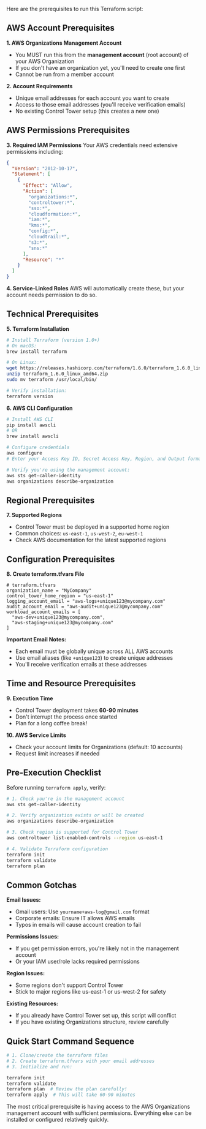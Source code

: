 Here are the prerequisites to run this Terraform script:

## AWS Account Prerequisites

**1. AWS Organizations Management Account**
- You MUST run this from the **management account** (root account) of your AWS Organization
- If you don't have an organization yet, you'll need to create one first
- Cannot be run from a member account

**2. Account Requirements**
- Unique email addresses for each account you want to create
- Access to those email addresses (you'll receive verification emails)
- No existing Control Tower setup (this creates a new one)

## AWS Permissions Prerequisites

**3. Required IAM Permissions**
Your AWS credentials need extensive permissions including:
```json
{
  "Version": "2012-10-17",
  "Statement": [
    {
      "Effect": "Allow",
      "Action": [
        "organizations:*",
        "controltower:*",
        "sso:*",
        "cloudformation:*",
        "iam:*",
        "kms:*",
        "config:*",
        "cloudtrail:*",
        "s3:*",
        "sns:*"
      ],
      "Resource": "*"
    }
  ]
}
```

**4. Service-Linked Roles**
AWS will automatically create these, but your account needs permission to do so.

## Technical Prerequisites

**5. Terraform Installation**
```bash
# Install Terraform (version 1.0+)
# On macOS:
brew install terraform

# On Linux:
wget https://releases.hashicorp.com/terraform/1.6.0/terraform_1.6.0_linux_amd64.zip
unzip terraform_1.6.0_linux_amd64.zip
sudo mv terraform /usr/local/bin/

# Verify installation:
terraform version
```

**6. AWS CLI Configuration**
```bash
# Install AWS CLI
pip install awscli
# OR
brew install awscli

# Configure credentials
aws configure
# Enter your Access Key ID, Secret Access Key, Region, and Output format

# Verify you're using the management account:
aws sts get-caller-identity
aws organizations describe-organization
```

## Regional Prerequisites

**7. Supported Regions**
- Control Tower must be deployed in a supported home region
- Common choices: `us-east-1`, `us-west-2`, `eu-west-1`
- Check AWS documentation for the latest supported regions

## Configuration Prerequisites

**8. Create terraform.tfvars File**
```hcl
# terraform.tfvars
organization_name = "MyCompany"
control_tower_home_region = "us-east-1"
logging_account_email = "aws-logs+unique123@mycompany.com"
audit_account_email = "aws-audit+unique123@mycompany.com"
workload_account_emails = [
  "aws-dev+unique123@mycompany.com",
  "aws-staging+unique123@mycompany.com"
]
```

**Important Email Notes:**
- Each email must be globally unique across ALL AWS accounts
- Use email aliases (like `+unique123`) to create unique addresses
- You'll receive verification emails at these addresses

## Time and Resource Prerequisites

**9. Execution Time**
- Control Tower deployment takes **60-90 minutes**
- Don't interrupt the process once started
- Plan for a long coffee break!

**10. AWS Service Limits**
- Check your account limits for Organizations (default: 10 accounts)
- Request limit increases if needed

## Pre-Execution Checklist

Before running `terraform apply`, verify:

```bash
# 1. Check you're in the management account
aws sts get-caller-identity

# 2. Verify organization exists or will be created
aws organizations describe-organization

# 3. Check region is supported for Control Tower
aws controltower list-enabled-controls --region us-east-1

# 4. Validate Terraform configuration
terraform init
terraform validate
terraform plan
```

## Common Gotchas

**Email Issues:**
- Gmail users: Use `yourname+aws-log@gmail.com` format
- Corporate emails: Ensure IT allows AWS emails
- Typos in emails will cause account creation to fail

**Permissions Issues:**
- If you get permission errors, you're likely not in the management account
- Or your IAM user/role lacks required permissions

**Region Issues:**
- Some regions don't support Control Tower
- Stick to major regions like us-east-1 or us-west-2 for safety

**Existing Resources:**
- If you already have Control Tower set up, this script will conflict
- If you have existing Organizations structure, review carefully

## Quick Start Command Sequence

```bash
# 1. Clone/create the terraform files
# 2. Create terraform.tfvars with your email addresses
# 3. Initialize and run:

terraform init
terraform validate
terraform plan  # Review the plan carefully!
terraform apply  # This will take 60-90 minutes
```

The most critical prerequisite is having access to the AWS Organizations management account with sufficient permissions. Everything else can be installed or configured relatively quickly.
